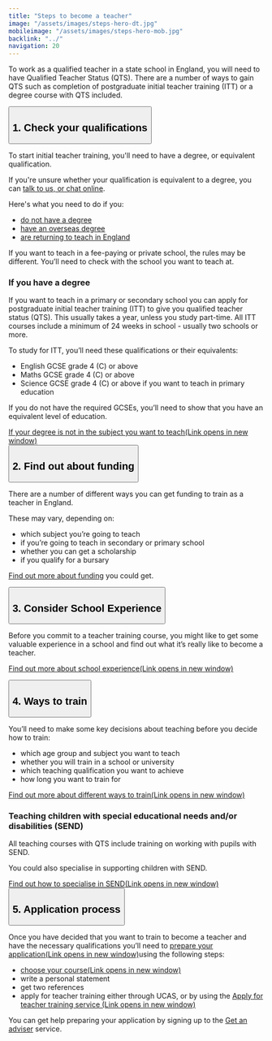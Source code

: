 ```yaml
---
title: "Steps to become a teacher"
image: "/assets/images/steps-hero-dt.jpg"
mobileimage: "/assets/images/steps-hero-mob.jpg"
backlink: "../"
navigation: 20
---
```


<div class="content__left">

<p id="steps" class="content-alert">To work as a qualified teacher in a state school in England, you will need to have Qualified Teacher Status (QTS). There are a number of ways to gain QTS such as completion of postgraduate initial teacher training (ITT) or a degree course with QTS included.</p>
<!-- <p>To become a primary or secondary school teacher in England you will need to have a degree, or equivalent qualification</p>-->
  
 <div class="accordions" data-controller="accordion">
  <button class="steps-header" id="step-1" data-action="click->accordion#toggle" data-target="accordion.header" aria-controls="collapsable-content-1" aria-expanded="true">
      <h2>
        1. Check your qualifications
      </h2>
  </button>
  <div id="collapsable-content-1" class="steps-content collapsable" data-target="accordion.content" aria-labelledby="step-1">

  <!--<p><strong>To become a primary or secondary school teacher in England you will need to have a degree, or equivalent qualification.</strong></p>-->
  <p>To start initial teacher training, you'll need to have a degree, or equivalent qualification.</p>
  <p>If you're unsure whether your qualification is equivalent to a degree, you can <a href="#talk-to-us">talk to us, or chat online</a>.</p> 

 <p>
    Here's what you need to do if you:
  </p>

  <ul>
  <li><span><a href="steps-to-become-a-teacher/if-you-need-to-get-the-right-qualifications#if-you-dont-have-a-degree">do not have a degree</a></span></li>
  <li><span><a href="/international-candidates">have an overseas degree</a></span></li>
  <li><span><a href="/returning-to-teaching">are returning to teach in England</a></span></li>
  </ul>
  
 <p>If you want to teach in a fee-paying or private school, the rules may be different. You’ll need to check with the school you want to teach at.</p>
 
  <h3>If you have a degree</h3>
      <p>
        If you want to teach in a primary or secondary school you can apply for postgraduate initial teacher training (ITT) to give you qualified teacher status (QTS).  This usually takes a year, unless you study part-time.  All ITT courses include a minimum of 24 weeks in school - usually two schools or more.
      </p>
      <p>
        To study for ITT, you’ll need these qualifications or their equivalents:
      </p>
      
   <ul>
      <li><span>English GCSE grade 4 (C) or above</span></li>
      <li><span>Maths GCSE grade 4 (C) or above</span></li>
      <li><span>Science GCSE grade 4 (C) or above if you want to teach in primary education</span></li>
  </ul>
  
   <p>
        If you do not have the required GCSEs, you’ll need to show that you have an equivalent level of education.
      </p>
      <a href="/guidance#subject-knowledge-enhancement-courses" target="_blank" rel="noopener noreferrer">If your degree is not in the subject you want to teach<span class="govuk-visually-hidden">(Link opens in new window)</span><i class="icon icon-external"></i></a>
      
   </div>
      <button class="steps-header" id="step-2" data-action="click->accordion#toggle" data-target="accordion.header" aria-controls="collapsable-content-2" aria-expanded="false">
        <h2>
          2. Find out about funding
        </h2>
    </button>
    <div id="collapsable-content-2" class="steps-content collapsable" data-target="accordion.content">
      <p>
        There are a number of different ways you can get funding to train as a teacher in England.  
      </p>
      <p>
        These may vary, depending on: 
      </p>
      <ul>
        <li><span><span>which subject you’re going to teach</span></span></li>
        <li><span><span>if you’re going to teach in secondary or primary school</span></span></li>
        <li><span><span>whether you can get a scholarship</span></span></li>
        <li><span><span>if you qualify for a bursary</span></span></li>
      </ul>
      <p>
        <a href="../funding-your-training">Find out more about funding</a> you could get. 
      </p>
    </div>

  <button class="steps-header" id="step-3" data-action="click->accordion#toggle" data-target="accordion.header" aria-controls="collapsable-content-3" aria-expanded="false">
      <h2>
        3. Consider School Experience
      </h2>
    </button>
    <div id="collapsable-content-3" class="steps-content collapsable" data-target="accordion.content">
  <p>Before you commit to a teacher training course, you might like to get some valuable experience in a school and find out what it’s really like to become a teacher.</p>  
  
  
  <a href="https://schoolexperience.education.gov.uk/" target="_blank" rel="noopener noreferrer">Find out more about school experience<span class="govuk-visually-hidden">(Link opens in new window)</span><i class="icon icon-external"></i></a>      
   </div>

  <button class="steps-header" id="step-4" data-action="click->accordion#toggle" data-target="accordion.header" aria-controls="collapsable-content-4" aria-expanded="false">
      <h2>
        4. Ways to train
      </h2>
    </button>
    <div id="collapsable-content-4" class="steps-content collapsable" data-target="accordion.content">

  <p>You’ll need to make some key decisions about teaching before you decide how to train:</p>

  <ul>
  <li><span><span>which age group and subject you want to teach</span></span></li>
  <li><span><span>whether you will train in a school or university</span></span></li>
  <li><span><span>which teaching qualification you want to achieve</span></span></li>
  <li><span><span>how long you want to train for</span></span></li>
  </ul>

  
  
  <a href="/guidance#5" target="_blank" rel="noopener noreferrer">Find out more about different ways to train<span class="govuk-visually-hidden">(Link opens in new window)</span><i class="icon icon-external"></i></a>


  <h3>Teaching children with special educational needs and/or disabilities (SEND)</h3>
      <p>
        All teaching courses with QTS include training on working with pupils with SEND.
      </p>
      <p>
        You could also specialise in supporting children with SEND.
      </p>
      <a href="/guidance#teaching-children-with-special-educational-needs-and-or-disabilities-SEND" target="_blank" rel="noopener noreferrer">Find out how to specialise in SEND<span class="govuk-visually-hidden">(Link opens in new window)</span><i class="icon icon-external"></i></a>
      
      
   </div>

  <button class="steps-header" id="step-5" data-action="click->accordion#toggle" data-target="accordion.header" aria-controls="collapsable-content-5" aria-expanded="false">
      <h2>
        5. Application process
      </h2>
    </button>
    <div id="collapsable-content-5" class="steps-content collapsable" data-target="accordion.content">
      <p>
        Once you have decided that you want to train to become a teacher and have the necessary qualifications you’ll need to 
        <a href="https://qa.apply-for-teacher-training.education.gov.uk/candidate" target="_blank" rel="noopener noreferrer">prepare your application<span class="govuk-visually-hidden">(Link opens in new window)</span><i class="icon icon-external"></i></a>using the following steps:
      </p>
  <ul>
        <li><span><span><a href="https://www.gov.uk/find-postgraduate-teacher-training-courses" target="_blank" rel="noopener noreferrer">choose your course<span class="govuk-visually-hidden">(Link opens in new window)</span><i class="icon icon-external"></i></a></span></span></li>
        <li><span><span>write a personal statement</span></span></li>
        <li><span><span>get two references</span></span></li>
        <li>apply for teacher training either through UCAS, or by using the <span><span><a href="https://qa.apply-for-teacher-training.education.gov.uk/candidate" target="_blank" rel="noopener noreferrer">Apply for teacher training service <span class="govuk-visually-hidden">(Link opens in new window)</span><i class="icon icon-external"></i></a></span></span></li>
      </ul>
  
  <p>You can get help preparing your application by signing up to the <a href="https://beta-adviser-getintoteaching.education.gov.uk/">Get an adviser</a> service.</p>
    </div>
  </div>
</div>


